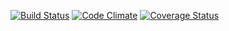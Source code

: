[![Build Status](https://travis-ci.org/<kyjoya>/<citizen>.svg?branch=master)](https://travis-ci.org/<kyjoya>/<citizen>) [![Code Climate](https://codeclimate.com/github/<kyjoya>/<citizen>.png)](https://codeclimate.com/github/<kyjoya>/<citizen>) [![Coverage Status](https://coveralls.io/repos/<kyjoya>/<citizen>/badge.png)](https://coveralls.io/r/<kyjoya>/<citizen>)
